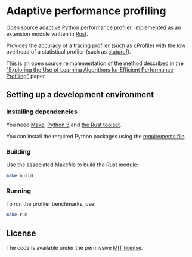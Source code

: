 # Adaptive performance profiling

Open source adaptive Python performance profiler, implemented as an extension module written in [Rust](https://www.rust-lang.org/).

Provides the accuracy of a tracing profiler (such as [cProfile](https://docs.python.org/3/library/profile.html)) with the low overhead of a statistical profiler (such as [statprof](https://pypi.org/project/statprof/)).

This is an open source reimplementation of the method described in the
["Exploring the Use of Learning Algorithms for Efficient Performance Profiling"](http://www.bailis.org/papers/learnedprofilers-nips2018-ws.pdf) paper.

## Setting up a development environment

### Installing dependencies

You need [Make](https://www.gnu.org/software/make/), [Python 3](https://www.python.org/) and [the Rust toolset](https://www.rust-lang.org/tools/install).

You can install the required Python packages using the [requirements file](requirements.txt).

### Building

Use the associated Makefile to build the Rust module:

```sh
make build
```

### Running

To run the profiler benchmarks, use:

```sh
make run
```

## License

The code is available under the permissive [MIT license](LICENSE.txt).
